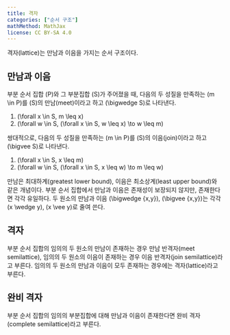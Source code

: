```yaml
---
title: 격자
categories: ["순서 구조"]
mathMethod: MathJax
license: CC BY-SA 4.0
---
```


격자(lattice)는 만남과 이음을 가지는 순서 구조이다.

## 만남과 이음
부분 순서 집합 \(P\)와 그 부분집합 \(S\)가 주어졌을 때,
다음의 두 성질을 만족하는 \(m \in P\)를 \(S\)의 만남(meet)이라고 하고 \(\bigwedge S\)로 나타낸다.

1. \(\forall x \in S, m \leq x\)
2. \(\forall w \in S, (\forall x \in S, w \leq x) \to w \leq m\)

쌍대적으로, 다음의 두 성질을 만족하는 \(m \in P\)를 \(S\)의 이음(join)이라고 하고 \(\bigvee S\)로 나타낸다.

1. \(\forall x \in S, x \leq m\)
2. \(\forall w \in S, (\forall x \in S, x \leq w) \to m \leq w\)

만남은 최대하계(greatest lower bound), 이음은 최소상계(least upper bound)와 같은 개념이다.
부분 순서 집합에서 만남과 이음은 존재성이 보장되지 않지만, 존재한다면 각각 유일하다.
두 원소의 만남과 이음 \(\bigwedge \{x,y\}\), \(\bigvee \{x,y\}\)는 각각 \(x \wedge y\), \(x \vee y\)로 줄여 쓴다.

## 격자
부분 순서 집합의
임의의 두 원소의 만남이 존재하는 경우 만남 반격자(meet semilattice),
임의의 두 원소의 이음이 존재하는 경우 이음 반격자(join semilattice)라고 부른다.
임의의 두 원소의 만남과 이음이 모두 존재하는 경우에는 격자(lattice)라고 부른다.

## 완비 격자
부분 순서 집합의 임의의 부분집합에 대해 만남과 이음이 존재한다면 완비 격자(complete semilattice)라고 부른다.
